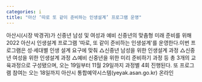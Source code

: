 ```yaml
---
categories: i
title: "아산 ‘따로 또 같이 준비하는 인생설계’ 프로그램 운영"
---
```

아산시(시장 박경귀)가 신중년 남성 및 여성과 예비 신중년의 맞춤형 미래 준비를 위해 2022 아산시 인생설계 프로그램 &#39;따로, 또 같이 준비하는 인생설계&#39;를 운영한다.이번 프로그램은 성·세대별 인생 설계 요구에 맞춰 △신중년 남성을 위한 인생설계 과정 △신중년 여성을 위한 인생설계 과정 △예비 신중년을 위한 미리 준비하기 과정 등 총 3개의 교육과정으로 구성됐으며, 오는 19일부터 11월 29일까지 과정별 4회 진행된다. 또 프로그램 참여는 오는 18일까지 아산시 통합예약시스템(yeyak.asan.go.kr) 온라인